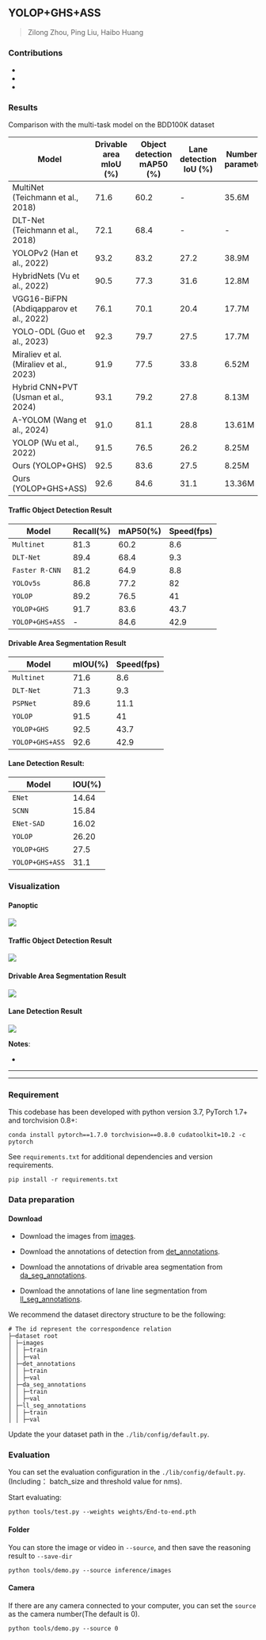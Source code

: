 
<div align="left">   

## YOLOP+GHS+ASS

>
> Zilong Zhou, Ping Liu, Haibo Huang
>
> 
>
> 


### Contributions

* 

* 
  
* 

### Results

Comparison with the multi-task model on the BDD100K dataset

| Model                              | Drivable area mIoU (%) | Object detection mAP50 (%) | Lane detection IoU (%) | Number of parameters | M-Score | Speed (FPS) |
| ---------------------------------- | ---------------------- | ------------------------- | --------------------- | ------------------- | ------- | ----------- |
| MultiNet (Teichmann et al., 2018)  | 71.6                   | 60.2                      | -                     | 35.6M                | -       | 12.6        |
| DLT-Net (Teichmann et al., 2018)   | 72.1                   | 68.4                      | -                     | -                    | -       | 9.3         |
| YOLOPv2 (Han et al., 2022)         | 93.2                   | 83.2                      | 27.2                  | 38.9M                | 203.6   | 34.7        |
| HybridNets (Vu et al., 2022)       | 90.5                   | 77.3                      | 31.6                  | 12.8M                | 199.4   | 36.0        |
| VGG16-BiFPN (Abdiqapparov et al., 2022) | 76.1               | 70.1                      | 20.4                  | 17.7M                | 166.6   | 38.0        |
| YOLO-ODL (Guo et al., 2023)        | 92.3                   | 79.7                      | 27.5                  | 17.7M                | 199.5   | 94.7        |
| Miraliev et al. (Miraliev et al., 2023) | 91.9                 | 77.5                      | 33.8                  | 6.52M                | 200.3   | 46.9        |
| Hybrid CNN+PVT (Usman et al., 2024) | 93.1                  | 79.2                      | 27.8                  | 8.13M                | 200.0   | 7.25        |
| A-YOLOM (Wang et al., 2024)        | 91.0                   | 81.1                      | 28.8                  | 13.61M               | 200.9   | 39.7        |
| YOLOP (Wu et al., 2022)            | 91.5                   | 76.5                      | 26.2                  | 8.25M                | 194.2   | 42.0        |
| Ours (YOLOP+GHS)                   | 92.5                   | 83.6                      | 27.5                  | 8.25M                | 203.6   | 43.7        |
| Ours (YOLOP+GHS+ASS)               | 92.6                   | 84.6                      | 31.1                  | 13.36M               | 208.3   | 42.9        |

#### Traffic Object Detection Result

| Model          | Recall(%) | mAP50(%) | Speed(fps) |
| -------------- | --------- | -------- | ---------- |
| `Multinet`     | 81.3      | 60.2     | 8.6        |
| `DLT-Net`      | 89.4      | 68.4     | 9.3        |
| `Faster R-CNN` | 81.2      | 64.9     | 8.8        |
| `YOLOv5s`      | 86.8      | 77.2     | 82         |
| `YOLOP`        | 89.2      | 76.5     | 41         |
| `YOLOP+GHS`    | 91.7      | 83.6     | 43.7       |
| `YOLOP+GHS+ASS`| -         | 84.6     | 42.9       |
#### Drivable Area Segmentation Result

| Model         | mIOU(%) | Speed(fps) |
| ------------- | ------- | ---------- |
| `Multinet`    | 71.6    | 8.6        |
| `DLT-Net`     | 71.3    | 9.3        |
| `PSPNet`      | 89.6    | 11.1       |
| `YOLOP`       | 91.5    | 41         |
| `YOLOP+GHS`   | 92.5    | 43.7       |
| `YOLOP+GHS+ASS`| 92.6     | 42.9       |
#### Lane Detection Result:

| Model         |  IOU(%) |
| ------------- |  ------ |
| `ENet`        |  14.64  |
| `SCNN`        |  15.84  |
| `ENet-SAD`    |  16.02  |
| `YOLOP`       |  26.20  |
| `YOLOP+GHS`   |   27.5  |
| `YOLOP+GHS+ASS`   |   31.1  |

### Visualization

#### Panoptic
![](pictures/test/all.jpg)


#### Traffic Object Detection Result
![](pictures/test/onlydet.jpg)



#### Drivable Area Segmentation Result
![](pictures/test/only_da.jpg)


#### Lane Detection Result
![](pictures/test/only_ll.jpg)


**Notes**: 

- 

---

---

### Requirement

This codebase has been developed with python version 3.7, PyTorch 1.7+ and torchvision 0.8+:

```
conda install pytorch==1.7.0 torchvision==0.8.0 cudatoolkit=10.2 -c pytorch
```

See `requirements.txt` for additional dependencies and version requirements.

```setup
pip install -r requirements.txt
```

### Data preparation

#### Download

- Download the images from [images](https://bdd-data.berkeley.edu/).

- Download the annotations of detection from [det_annotations](https://drive.google.com/file/d/1Ge-R8NTxG1eqd4zbryFo-1Uonuh0Nxyl/view?usp=sharing). 
- Download the annotations of drivable area segmentation from [da_seg_annotations](https://drive.google.com/file/d/1xy_DhUZRHR8yrZG3OwTQAHhYTnXn7URv/view?usp=sharing). 
- Download the annotations of lane line segmentation from [ll_seg_annotations](https://drive.google.com/file/d/1lDNTPIQj_YLNZVkksKM25CvCHuquJ8AP/view?usp=sharing). 

We recommend the dataset directory structure to be the following:

```
# The id represent the correspondence relation
├─dataset root
│ ├─images
│ │ ├─train
│ │ ├─val
│ ├─det_annotations
│ │ ├─train
│ │ ├─val
│ ├─da_seg_annotations
│ │ ├─train
│ │ ├─val
│ ├─ll_seg_annotations
│ │ ├─train
│ │ ├─val
```

Update the your dataset path in the `./lib/config/default.py`.





### Evaluation

You can set the evaluation configuration in the `./lib/config/default.py`. (Including： batch_size and threshold value for nms).

Start evaluating:

```shell
python tools/test.py --weights weights/End-to-end.pth
```




#### Folder

You can store the image or video in `--source`, and then save the reasoning result to `--save-dir`

```shell
python tools/demo.py --source inference/images
```



#### Camera

If there are any camera connected to your computer, you can set the `source` as the camera number(The default is 0).

```shell
python tools/demo.py --source 0
```




